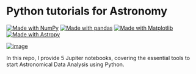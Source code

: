 # Python tutorials for Astronomy 

[![Made with NumPy](https://img.shields.io/badge/Made%20with-NumPy-blue.svg)](https://numpy.org/)
[![Made with pandas](https://img.shields.io/badge/Made%20with-pandas-red.svg)](https://pandas.pydata.org/)
[![Made with Matplotlib](https://img.shields.io/badge/Made%20with-Matplotlib-gray.svg)](https://matplotlib.org/)
[![Made with Astropy](https://img.shields.io/badge/Made%20with-Astropy-purpule.svg)](https://www.astropy.org/)

[![image](https://img.shields.io/badge/License-MIT-yellow.svg)](https://opensource.org/licenses/MIT)

In this repo, I provide 5 Jupiter notebooks, covering the essential tools to start Astronomical Data Analysis using Python.
